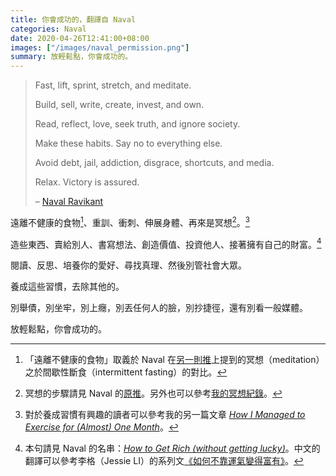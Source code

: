 ```yaml
---
title: 你會成功的，翻譯自 Naval
categories: Naval
date: 2020-04-26T12:41:00+08:00
images: ["/images/naval_permission.png"]
summary: 放輕鬆點，你會成功的。
---
```


> Fast, lift, sprint, stretch, and meditate.
>  
> Build, sell, write, create, invest, and own.
>  
> Read, reflect, love, seek truth, and ignore society.
>  
> Make these habits. Say no to everything else.
>  
> Avoid debt, jail, addiction, disgrace, shortcuts, and media.
>  
> Relax. Victory is assured.
>  
> – [Naval Ravikant](https://twitter.com/naval/status/1254177712945500160)

遠離不健康的食物[^fasting]、重訓、衝刺、伸展身體、再來是冥想[^meditation]。[^habits]

[^fasting]: 「遠離不健康的食物」取義於 Naval 在[另一則推](https://twitter.com/naval/status/1079125109879664640)上提到的冥想（meditation）之於間歇性斷食（intermittent fasting）的對比。

[^meditation]: 冥想的步驟請見 Naval 的[原推](https://twitter.com/naval/status/1136360844948676609)。另外也可以參考[我的冥想紀錄](https://twitter.com/leonlin1997/status/1246440517899964416)。

[^habits]: 對於養成習慣有興趣的讀者可以參考我的另一篇文章 [_How I Managed to Exercise for (Almost) One Month_](https://yuan-ru-lin.github.io/posts/how-i-managed-to-exercise-for-almost-one-month/)。

造些東西、賣給別人、書寫想法、創造價值、投資他人、接著擁有自己的財富。[^famous]

[^famous]: 本句請見 Naval 的名串：[_How to Get Rich (without getting lucky)_](https://twitter.com/naval/status/1002103360646823936)。中文的翻譯可以參考李格（Jessie LI）的系列文[《如何不靠運氣變得富有》](https://fat-garage.com/how-one/)。

閱讀、反思、培養你的愛好、尋找真理、然後別管社會大眾。

養成這些習慣，去除其他的。

別舉債，別坐牢，別上癮，別丟任何人的臉，別抄捷徑，還有別看一般媒體。

放輕鬆點，你會成功的。
